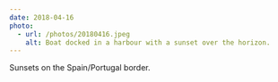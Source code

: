 ```yaml
---
date: 2018-04-16
photo:
  - url: /photos/20180416.jpeg
    alt: Boat docked in a harbour with a sunset over the horizon.
---
```


Sunsets on the Spain/Portugal border.
